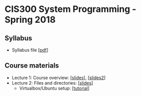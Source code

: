 CIS300 System Programming - Spring 2018
===

Syllabus
---

- Syllabus file [[pdf](syllabus-cis300.pdf)]

Course materials
---

- Lecture 1: Course overview: [[slides](Lecture1.pdf)], [[slides2](overview.pdf)]
- Lecture 2: Files and directories: [[slides](Lecture2.pdf)]
    - Virtualbox/Ubuntu setup: [[tutorial](VirtualBoxTutorial.pdf)]


<!--

Section 1, Bash and Vim
---

- Lecture 1,2,3,4 are on Blackboard.
- Version [[webpage](1_bash.md)]
- Version [[pdf](1_bash.pdf)]

Section 2, C/C++, Gcc, Makefile and Gdb
---

- Version [[webpage](2_c.md)]
- Version [[pdf](2_c.pdf)]

Mock exam (with solutions)
---

- [[link](mock_exam/mock1-withanswers.md)]

-->
